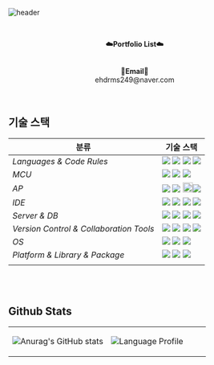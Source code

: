 ![header](https://capsule-render.vercel.app/api?type=waving&color=008000&height=300&section=header&text=Donggeun's%20GitHub%20&fontSize=60&desc=Welcome!&descAlignY=64&descAlign=67&fontColor=FFFFFF)

<br>

<p align="center">
    <Strong>☁️Portfolio List☁️</Strong><br><br>
<p align="center">
<Strong>📧Email📧</Strong><br>ehdrms249@naver.com<br>

</p>

<br>

<p align="center">

## 기술 스택

| <center>분류</center> |<center>기술 스택</center>|
| :-------------------- | :-------------------------------------------------------------------------------------------------------------------------------------------------------------------------------------------------------------------------------------------------------------------------------------------------------------------------------------------------------------------------------------------------------------------------------------------- |
| *Languages & Code Rules*|<img src="https://img.shields.io/badge/C-A8B9CC?style=plastic&logo=Coursera&logoColor=white"/> <img src="https://img.shields.io/badge/C++-00599C?style=plastic&logo=C%2B%2B&logoColor=white"/> <img src="https://img.shields.io/badge/Java-007396.svg?&style=plastic&logo=Java&logoColor=white"/> <img src="https://img.shields.io/badge/Python-3776AB?style=plastic&logo=Python&logoColor=white"/> |
| *MCU*| <img src="https://img.shields.io/badge/ESP32-E7352C?style=plastic&logo=Espressif&logoColor=white"/> <img src="https://img.shields.io/badge/Arduino-00979D?style=plastic&logo=arduino&logoColor=white"/> <img src="https://img.shields.io/badge/STM32-03234B?style=plastic&logo=STMicroelectronics&logoColor=white"/>
| *AP*| <img src="https://img.shields.io/badge/Raspberry Pi-A22846?style=plastic&logo=Raspberry Pi&logoColor=white"/> <img src="https://img.shields.io/badge/Jetson Nano-76B900?style=plastic&logo=NVIDIA&logoColor=white"/> <img src="https://user-images.githubusercontent.com/124149731/236970806-e388a977-038b-49aa-a163-71d419e4f8de.png" width = 20 height=20/><img src="https://img.shields.io/badge/Udoo-a349a4?style=plastic&logoColor=white"/> |
| *IDE*| <img src="https://img.shields.io/badge/Visual Studio-5C2D91?style=plastic&logo=Visual Studio&logoColor=white"/> <img src="https://img.shields.io/badge/Eclipse%20IDE-2C2255.svg?&style=plastic&logo=Eclipse%20IDE&logoColor=white"/> <img src = "https://img.shields.io/badge/AndroidStudio-3DDC84?style=plastic&logo=Androidstudio&logoColor=white"> <img src="https://img.shields.io/badge/Jupyter Notebook-F37626?style=plastic&logo=Jupyter&logoColor=white"/>|
| *Server & DB*|<img src="https://img.shields.io/badge/Apache-D22128?style=plastic&logo=Apache&logoColor=white"/> <img src="https://img.shields.io/badge/PHP-777BB4?style=plastic&logo=PHP&logoColor=white"/> <img src="https://img.shields.io/badge/MySQL-4479A1?style=plastic&logo=MySQL&logoColor=white"/> <img src="https://img.shields.io/badge/MariaDB-003545?style=plastic&logo=MariaDB&logoColor=white"/>|
| *Version Control & Collaboration Tools*| <img src="https://img.shields.io/badge/Git-F05032?style=plastic&logo=Git&logoColor=white"/> <img src="https://img.shields.io/badge/GitHub-181717?style=plastic&logo=GitHub&logoColor=white"/> <img src="https://img.shields.io/badge/Google Docs-4285F4?style=plastic&logo=google&logoColor=white"/> <img src="https://img.shields.io/badge/Notion-000000?style=plastic&logo=Notion&logoColor=white"/>|
| *OS*|<img src="https://img.shields.io/badge/Windows10-0078D6?style=plastic&logo=Windows&logoColor=white"/> <img src="https://img.shields.io/badge/Linux-FCC624?style=plastic&logo=linux&logoColor=black"/> <img src="https://img.shields.io/badge/Ubuntu-E95420?style=plastic&logo=Ubuntu&logoColor=white"/> |
| *Platform & Library & Package*|<img src="https://img.shields.io/badge/ROS-22314E?style=plastic&logo=ROS&logoColor=white"/> <img src="https://img.shields.io/badge/OpenCV-5C3EE8?style=plastic&logo=OpenCV&logoColor=white"/> <img src="https://img.shields.io/badge/Firebase-%23039BE5.svg?style=plastic&logo=firebase"/> 
| |
<br>

<br>

## Github Stats  
<table><tr><td valign="top" width="50%">

![Anurag's GitHub stats](https://github-readme-stats.vercel.app/api?username=DonggeunC&show_icons=true&theme=prussian)

</td><td valign="top" width="50%">

![Language Profile](https://github-readme-stats.vercel.app/api/top-langs/?username=DonggeunC&langs_count=10&layout=compact&theme=prussian)


</td></tr></table>  

<br/>  


